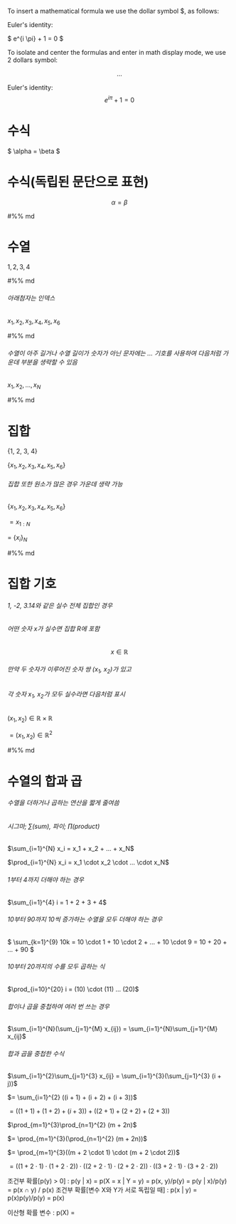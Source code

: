 To insert a mathematical formula we use the dollar symbol $, as follows:

Euler's identity: 

$ e^{i \pi} + 1 = 0 $

To isolate and center the formulas and enter in math display mode, we use 2 dollars symbol:

$$
...
$$

Euler's identity: $$ e^{i \pi} + 1 = 0 $$

# 수식
$ \alpha = \beta $

# 수식(독립된 문단으로 표현)
$$ \alpha = \beta $$

#%% md

# 수열
$1, 2, 3, 4$

#%% md

###### 아래첨자는 인덱스
$x_1, x_2, x_3, x_4, x_5, x_6$

#%% md

###### 수열이 아주 길거나 수열 길이가 숫자가 아닌 문자에는 ... 기호를 사용하여 다음처럼 가운데 부분을 생략할 수 있음
$x_1, x_2, ..., x_N$

#%% md

# 집합
{1, 2, 3, 4}

{$x_1, x_2, x_3, x_4, x_5, x_6$}

###### 집합 또한 원소가 많은 경우 가운데 생략 가능
{$x_1, x_2, x_3, x_4, x_5, x_6$}

$= x_{1:N}$

$=$ {$x_i$}$_{N}$

#%% md

# 집합 기호

###### 1, -2, 3.14와 같은 실수 전체 집합인 경우
###### 어떤 숫자 x가 실수면 집합 R에 포함
$$ x \in \mathbb{R} $$

###### 만약 두 숫자가 이루어진 숫자 쌍 (x<sub>1</sub>, x<sub>2</sub>)가 있고
###### 각 숫자 x<sub>1</sub>, x<sub>2</sub>가 모두 실수라면 다음처럼 표시
$(x_1, x_2) \in \mathbb{R} \times \mathbb{R}$

$=(x_1 , x_2) \in \mathbb{R}^2$

#%% md

# 수열의 합과 곱
###### 수열을 더하거나 곱하는 연산을 짧게 줄여씀
###### 시그마; ∑(sum), 파이; ∏(product)
$\sum_{i=1}^{N} x_i = x_1 + x_2 + ... + x_N$

$\prod_{i=1}^{N} x_i = x_1 \cdot x_2 \cdot ... \cdot x_N$

###### 1부터 4까지 더해야 하는 경우
$\sum_{i=1}^{4} i = 1 + 2 + 3 + 4$

###### 10부터 90까지 10씩 증가하는 수열을 모두 더해야 하는 경우
$
\sum_{k=1}^{9} 10k = 10 \cdot 1 + 10 \cdot 2 + ... + 10 \cdot 9
= 10 + 20 + ... + 90
$

###### 10부터 20까지의 수를 모두 곱하는 식
$\prod_{i=10}^{20} i = (10) \cdot (11) ... (20)$

###### 합이나 곱을 중첩하여 여러 번 쓰는 경우
$\sum_{i=1}^{N}(\sum_{j=1}^{M} x_{ij}) = \sum_{i=1}^{N}\sum_{j=1}^{M} x_{ij}$

###### 합과 곱을 중첩한 수식
$\sum_{i=1}^{2}\sum_{j=1}^{3} x_{ij} = \sum_{i=1}^{3}(\sum_{j=1}^{3} (i + j))$

$= \sum_{i=1}^{2} ((i + 1) + (i + 2) + (i + 3))$

$= ((1 + 1) + (1 + 2) + (i + 3)) + ((2 + 1) + (2 + 2) + (2 + 3))$

$\prod_{m=1}^{3}\prod_{n=1}^{2} (m + 2n)$

$= \prod_{m=1}^{3}(\prod_{n=1}^{2} (m + 2n))$

$= \prod_{m=1}^{3}((m + 2 \cdot 1) \cdot (m + 2 \cdot 2))$

$= ((1 + 2 \cdot 1) \cdot (1 + 2 \cdot 2)) \cdot ((2 + 2 \cdot 1) \cdot (2 + 2 \cdot 2)) \cdot ((3 + 2 \cdot 1) \cdot (3 + 2 \cdot 2))$



조건부 확률[p(y) > 0] : p(y | x) = p(X = x | Y = y) = p(x, y)/p(y) = p(y | x)/p(y) = p(x ∩ y) / p(x)
조건부 확률[변수 X와 Y가 서로 독립일 때] : p(x | y) = p(x)p(y)/p(y) = p(x)

이산형 확률 변수 : p(X) = 



